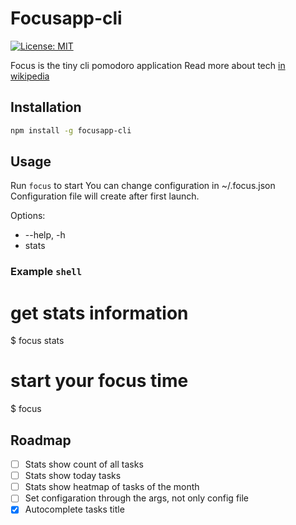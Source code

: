 # Focusapp-cli
[![License: MIT](https://img.shields.io/badge/License-MIT-yellow.svg)](https://github.com/Partysun/focusapp-cli/blob/master/LICENSE)

Focus is the tiny cli pomodoro application
Read more about tech [in wikipedia](https://en.wikipedia.org/wiki/Pomodoro_Technique#Underlying_principles)

## Installation

```bash
npm install -g focusapp-cli
```

## Usage

Run `focus` to start
You can change configuration in ~/.focus.json
Configuration file will create after first launch.

Options: 
- --help, -h
- stats

### Example `shell`

# get stats information
$ focus stats
# start your focus time
$ focus

## Roadmap

- [ ] Stats show count of all tasks 
- [ ] Stats show today tasks
- [ ] Stats show heatmap of tasks of the month
- [ ] Set configaration through the args, not only config file
- [x] Autocomplete tasks title
